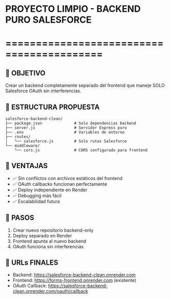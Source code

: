 # PROYECTO LIMPIO - BACKEND PURO SALESFORCE
# ==========================================

## 🎯 OBJETIVO
Crear un backend completamente separado del frontend que maneje SOLO Salesforce OAuth sin interferencias.

## 📁 ESTRUCTURA PROPUESTA
```
salesforce-backend-clean/
├── package.json              # Solo dependencias backend
├── server.js                 # Servidor Express puro
├── .env                      # Variables de entorno
├── routes/
│   └── salesforce.js         # Solo rutas Salesforce
└── middleware/
    └── cors.js               # CORS configurado para frontend
```

## 🔧 VENTAJAS
- ✅ Sin conflictos con archivos estáticos del frontend
- ✅ OAuth callbacks funcionan perfectamente
- ✅ Deploy independiente en Render
- ✅ Debugging más fácil
- ✅ Escalabilidad futura

## 🚀 PASOS
1. Crear nuevo repositorio backend-only
2. Deploy separado en Render
3. Frontend apunta al nuevo backend
4. OAuth funciona sin interferencias

## 🔗 URLs FINALES
- Backend: https://salesforce-backend-clean.onrender.com
- Frontend: https://forms-frontend.onrender.com (existente)
- OAuth Callback: https://salesforce-backend-clean.onrender.com/oauth/callback
```
